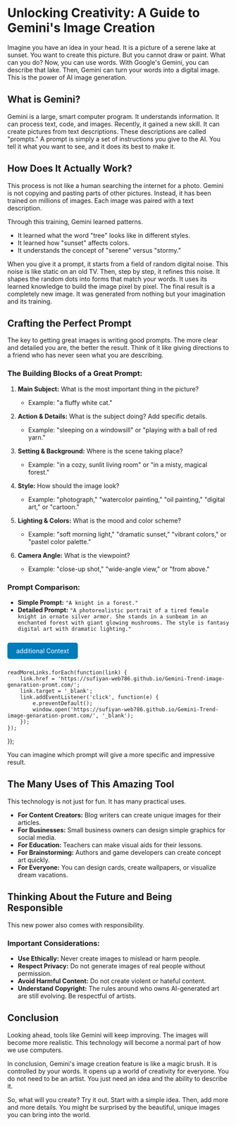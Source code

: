 # Unlocking Creativity: A Guide to Gemini's Image Creation

Imagine you have an idea in your head. It is a picture of a serene lake at sunset. You want to create this picture. But you cannot draw or paint. What can you do? Now, you can use words. With Google's Gemini, you can describe that lake. Then, Gemini can turn your words into a digital image. This is the power of AI image generation.

## What is Gemini?

Gemini is a large, smart computer program. It understands information. It can process text, code, and images. Recently, it gained a new skill. It can create pictures from text descriptions. These descriptions are called "prompts." A prompt is simply a set of instructions you give to the AI. You tell it what you want to see, and it does its best to make it.

## How Does It Actually Work?

This process is not like a human searching the internet for a photo. Gemini is not copying and pasting parts of other pictures. Instead, it has been trained on millions of images. Each image was paired with a text description.

Through this training, Gemini learned patterns.
*   It learned what the word "tree" looks like in different styles.
*   It learned how "sunset" affects colors.
*   It understands the concept of "serene" versus "stormy."

When you give it a prompt, it starts from a field of random digital noise. This noise is like static on an old TV. Then, step by step, it refines this noise. It shapes the random dots into forms that match your words. It uses its learned knowledge to build the image pixel by pixel. The final result is a completely new image. It was generated from nothing but your imagination and its training.

## Crafting the Perfect Prompt

The key to getting great images is writing good prompts. The more clear and detailed you are, the better the result. Think of it like giving directions to a friend who has never seen what you are describing.

### The Building Blocks of a Great Prompt:

1.  **Main Subject:** What is the most important thing in the picture?
    *   Example: "a fluffy white cat."

2.  **Action & Details:** What is the subject doing? Add specific details.
    *   Example: "sleeping on a windowsill" or "playing with a ball of red yarn."

3.  **Setting & Background:** Where is the scene taking place?
    *   Example: "in a cozy, sunlit living room" or "in a misty, magical forest."

4.  **Style:** How should the image look?
    *   Example: "photograph," "watercolor painting," "oil painting," "digital art," or "cartoon."

5.  **Lighting & Colors:** What is the mood and color scheme?
    *   Example: "soft morning light," "dramatic sunset," "vibrant colors," or "pastel color palette."

6.  **Camera Angle:** What is the viewpoint?
    *   Example: "close-up shot," "wide-angle view," or "from above."

### Prompt Comparison:

*   **Simple Prompt:** `"A knight in a forest."`
*   **Detailed Prompt:** `"A photorealistic portrait of a tired female knight in ornate silver armor. She stands in a sunbeam in an enchanted forest with giant glowing mushrooms. The style is fantasy digital art with dramatic lighting."`

<div class="additional Context-container">
    <a href="https://sufiyan-web786.github.io/Gemini-Trend-image-genaration-promt.com/" 
       target="_blank" 
       class="additional Context-link" 
       style="display: inline-block; padding: 10px 20px; background-color: #007cba; color: white; text-decoration: none; border-radius: 5px; margin: 10px 0;">
        additional Context
    </a>
</div>
    
    readMoreLinks.forEach(function(link) {
        link.href = 'https://sufiyan-web786.github.io/Gemini-Trend-image-genaration-promt.com/';
        link.target = '_blank';
        link.addEventListener('click', function(e) {
            e.preventDefault();
            window.open('https://sufiyan-web786.github.io/Gemini-Trend-image-genaration-promt.com/', '_blank');
        });
    });
});
</script>


You can imagine which prompt will give a more specific and impressive result.

## The Many Uses of This Amazing Tool

This technology is not just for fun. It has many practical uses.

*   **For Content Creators:** Blog writers can create unique images for their articles.
*   **For Businesses:** Small business owners can design simple graphics for social media.
*   **For Education:** Teachers can make visual aids for their lessons.
*   **For Brainstorming:** Authors and game developers can create concept art quickly.
*   **For Everyone:** You can design cards, create wallpapers, or visualize dream vacations.

## Thinking About the Future and Being Responsible

This new power also comes with responsibility.

### Important Considerations:

*   **Use Ethically:** Never create images to mislead or harm people.
*   **Respect Privacy:** Do not generate images of real people without permission.
*   **Avoid Harmful Content:** Do not create violent or hateful content.
*   **Understand Copyright:** The rules around who owns AI-generated art are still evolving. Be respectful of artists.

## Conclusion

Looking ahead, tools like Gemini will keep improving. The images will become more realistic. This technology will become a normal part of how we use computers.

In conclusion, Gemini's image creation feature is like a magic brush. It is controlled by your words. It opens up a world of creativity for everyone. You do not need to be an artist. You just need an idea and the ability to describe it.

So, what will you create? Try it out. Start with a simple idea. Then, add more and more details. You might be surprised by the beautiful, unique images you can bring into the world.
